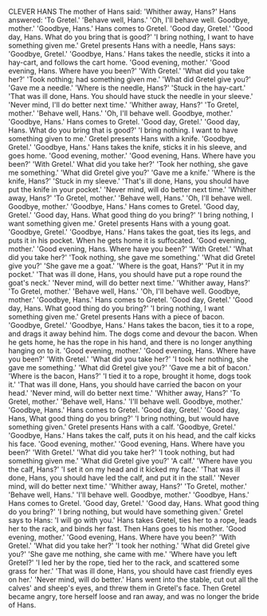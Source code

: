 CLEVER HANS
The
mother
of
Hans
said:
'Whither
away,
Hans?'
Hans
answered:
'To
Gretel.'
'Behave
well,
Hans.'
'Oh,
I'll
behave
well.
Goodbye,
mother.'
'Goodbye,
Hans.'
Hans
comes
to
Gretel.
'Good
day,
Gretel.'
'Good
day,
Hans.
What
do
you
bring
that
is
good?'
'I
bring
nothing,
I
want
to
have
something
given
me.'
Gretel
presents
Hans
with
a
needle,
Hans
says:
'Goodbye,
Gretel.'
'Goodbye,
Hans.'
Hans
takes
the
needle,
sticks
it
into
a
hay-cart,
and
follows
the
cart
home.
'Good
evening,
mother.'
'Good
evening,
Hans.
Where
have
you
been?'
'With
Gretel.'
'What
did
you
take
her?'
'Took
nothing;
had
something
given
me.'
'What
did
Gretel
give
you?'
'Gave
me
a
needle.'
'Where
is
the
needle,
Hans?'
'Stuck
in
the
hay-cart.'
'That
was
ill
done,
Hans.
You
should
have
stuck
the
needle
in
your
sleeve.'
'Never
mind,
I'll
do
better
next
time.'
'Whither
away,
Hans?'
'To
Gretel,
mother.'
'Behave
well,
Hans.'
'Oh,
I'll
behave
well.
Goodbye,
mother.'
'Goodbye,
Hans.'
Hans
comes
to
Gretel.
'Good
day,
Gretel.'
'Good
day,
Hans.
What
do
you
bring
that
is
good?'
'I
bring
nothing.
I
want
to
have
something
given
to
me.'
Gretel
presents
Hans
with
a
knife.
'Goodbye,
Gretel.'
'Goodbye,
Hans.'
Hans
takes
the
knife,
sticks
it
in
his
sleeve,
and
goes
home.
'Good
evening,
mother.'
'Good
evening,
Hans.
Where
have
you
been?'
'With
Gretel.'
What
did
you
take
her?'
'Took
her
nothing,
she
gave
me
something.'
'What
did
Gretel
give
you?'
'Gave
me
a
knife.'
'Where
is
the
knife,
Hans?'
'Stuck
in
my
sleeve.'
'That's
ill
done,
Hans,
you
should
have
put
the
knife
in
your
pocket.'
'Never
mind,
will
do
better
next
time.'
'Whither
away,
Hans?'
'To
Gretel,
mother.'
'Behave
well,
Hans.'
'Oh,
I'll
behave
well.
Goodbye,
mother.'
'Goodbye,
Hans.'
Hans
comes
to
Gretel.
'Good
day,
Gretel.'
'Good
day,
Hans.
What
good
thing
do
you
bring?'
'I
bring
nothing,
I
want
something
given
me.'
Gretel
presents
Hans
with
a
young
goat.
'Goodbye,
Gretel.'
'Goodbye,
Hans.'
Hans
takes
the
goat,
ties
its
legs,
and
puts
it
in
his
pocket.
When
he
gets
home
it
is
suffocated.
'Good
evening,
mother.'
'Good
evening,
Hans.
Where
have
you
been?'
'With
Gretel.'
'What
did
you
take
her?'
'Took
nothing,
she
gave
me
something.'
'What
did
Gretel
give
you?'
'She
gave
me
a
goat.'
'Where
is
the
goat,
Hans?'
'Put
it
in
my
pocket.'
'That
was
ill
done,
Hans,
you
should
have
put
a
rope
round
the
goat's
neck.'
'Never
mind,
will
do
better
next
time.'
'Whither
away,
Hans?'
'To
Gretel,
mother.'
'Behave
well,
Hans.'
'Oh,
I'll
behave
well.
Goodbye,
mother.'
'Goodbye,
Hans.'
Hans
comes
to
Gretel.
'Good
day,
Gretel.'
'Good
day,
Hans.
What
good
thing
do
you
bring?'
'I
bring
nothing,
I
want
something
given
me.'
Gretel
presents
Hans
with
a
piece
of
bacon.
'Goodbye,
Gretel.'
'Goodbye,
Hans.'
Hans
takes
the
bacon,
ties
it
to
a
rope,
and
drags
it
away
behind
him.
The
dogs
come
and
devour
the
bacon.
When
he
gets
home,
he
has
the
rope
in
his
hand,
and
there
is
no
longer
anything
hanging
on
to
it.
'Good
evening,
mother.'
'Good
evening,
Hans.
Where
have
you
been?'
'With
Gretel.'
'What
did
you
take
her?'
'I
took
her
nothing,
she
gave
me
something.'
'What
did
Gretel
give
you?'
'Gave
me
a
bit
of
bacon.'
'Where
is
the
bacon,
Hans?'
'I
tied
it
to
a
rope,
brought
it
home,
dogs
took
it.'
'That
was
ill
done,
Hans,
you
should
have
carried
the
bacon
on
your
head.'
'Never
mind,
will
do
better
next
time.'
'Whither
away,
Hans?'
'To
Gretel,
mother.'
'Behave
well,
Hans.'
'I'll
behave
well.
Goodbye,
mother.'
'Goodbye,
Hans.'
Hans
comes
to
Gretel.
'Good
day,
Gretel.'
'Good
day,
Hans,
What
good
thing
do
you
bring?'
'I
bring
nothing,
but
would
have
something
given.'
Gretel
presents
Hans
with
a
calf.
'Goodbye,
Gretel.'
'Goodbye,
Hans.'
Hans
takes
the
calf,
puts
it
on
his
head,
and
the
calf
kicks
his
face.
'Good
evening,
mother.'
'Good
evening,
Hans.
Where
have
you
been?'
'With
Gretel.'
'What
did
you
take
her?'
'I
took
nothing,
but
had
something
given
me.'
'What
did
Gretel
give
you?'
'A
calf.'
'Where
have
you
the
calf,
Hans?'
'I
set
it
on
my
head
and
it
kicked
my
face.'
'That
was
ill
done,
Hans,
you
should
have
led
the
calf,
and
put
it
in
the
stall.'
'Never
mind,
will
do
better
next
time.'
'Whither
away,
Hans?'
'To
Gretel,
mother.'
'Behave
well,
Hans.'
'I'll
behave
well.
Goodbye,
mother.'
'Goodbye,
Hans.'
Hans
comes
to
Gretel.
'Good
day,
Gretel.'
'Good
day,
Hans.
What
good
thing
do
you
bring?'
'I
bring
nothing,
but
would
have
something
given.'
Gretel
says
to
Hans:
'I
will
go
with
you.'
Hans
takes
Gretel,
ties
her
to
a
rope,
leads
her
to
the
rack,
and
binds
her
fast.
Then
Hans
goes
to
his
mother.
'Good
evening,
mother.'
'Good
evening,
Hans.
Where
have
you
been?'
'With
Gretel.'
'What
did
you
take
her?'
'I
took
her
nothing.'
'What
did
Gretel
give
you?'
'She
gave
me
nothing,
she
came
with
me.'
'Where
have
you
left
Gretel?'
'I
led
her
by
the
rope,
tied
her
to
the
rack,
and
scattered
some
grass
for
her.'
'That
was
ill
done,
Hans,
you
should
have
cast
friendly
eyes
on
her.'
'Never
mind,
will
do
better.'
Hans
went
into
the
stable,
cut
out
all
the
calves'
and
sheep's
eyes,
and
threw
them
in
Gretel's
face.
Then
Gretel
became
angry,
tore
herself
loose
and
ran
away,
and
was
no
longer
the
bride
of
Hans.
